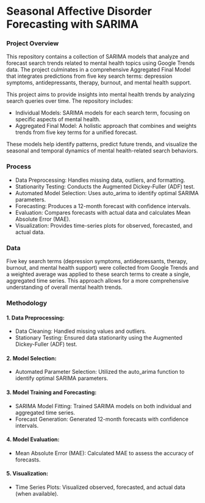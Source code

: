 # Seasonal Affective Disorder Forecasting with SARIMA

### Project Overview

This repository contains a collection of SARIMA models that analyze and forecast search trends related to mental health topics using Google Trends data. The project culminates in a comprehensive Aggregated Final Model that integrates predictions from five key search terms: depression symptoms, antidepressants, therapy, burnout, and mental health support.

This project aims to provide insights into mental health trends by analyzing search queries over time. The repository includes:

- Individual Models: SARIMA models for each search term, focusing on specific aspects of mental health.
- Aggregated Final Model: A holistic approach that combines and weights trends from five key terms for a unified forecast.

These models help identify patterns, predict future trends, and visualize the seasonal and temporal dynamics of mental health-related search behaviors.

### Process

- Data Preprocessing: Handles missing data, outliers, and formatting.
- Stationarity Testing: Conducts the Augmented Dickey-Fuller (ADF) test.
- Automated Model Selection: Uses auto_arima to identify optimal SARIMA parameters.
- Forecasting: Produces a 12-month forecast with confidence intervals.
- Evaluation: Compares forecasts with actual data and calculates Mean Absolute Error (MAE).
- Visualization: Provides time-series plots for observed, forecasted, and actual data.

### Data

Five key search terms (depression symptoms, antidepressants, therapy, burnout, and mental health support) were collected from Google Trends and a weighted average was applied to these search terms to create a single, aggregated time series. This approach allows for a more comprehensive understanding of overall mental health trends.

### Methodology

#### 1. Data Preprocessing:
  - Data Cleaning: Handled missing values and outliers.
  - Stationary Testing: Ensured data stationarity using the Augmented Dickey-Fuller (ADF) test.
    
#### 2. Model Selection:
  - Automated Parameter Selection: Utilized the auto_arima function to identify optimal SARIMA parameters.
    
#### 3. Model Training and Forecasting:
  - SARIMA Model Fitting: Trained SARIMA models on both individual and aggregated time series.
  - Forecast Generation: Generated 12-month forecasts with confidence intervals.
    
#### 4. Model Evaluation:
  - Mean Absolute Error (MAE): Calculated MAE to assess the accuracy of forecasts.
    
#### 5. Visualization:
  - Time Series Plots: Visualized observed, forecasted, and actual data (when available).




